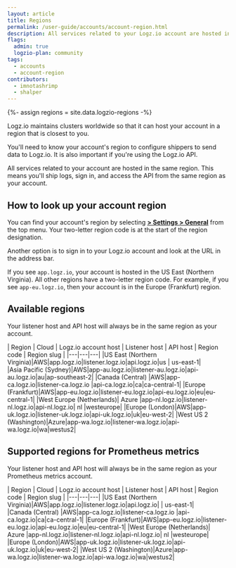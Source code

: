 ```yaml
---
layout: article
title: Regions
permalink: /user-guide/accounts/account-region.html
description: All services related to your Logz.io account are hosted in the same region. This means you'll ship logs, sign in, and access the API from the same region the account lives in.
flags:
  admin: true
  logzio-plan: community
tags:
  - accounts
  - account-region
contributors:
  - imnotashrimp
  - shalper
---
```


{%- assign regions = site.data.logzio-regions -%}

Logz.io maintains clusters worldwide so that it can host your account in a region that is closest to you.

You'll need to know your account's region to configure shippers to send data to Logz.io. It is also important if you're using the Logz.io API.

All services related to your account are hosted in the same region. This means you'll ship logs, sign in, and access the API from the same region as your account.


## How to look up your account region

You can find your account's region by selecting [**<i class="li li-gear"></i> > Settings > General**](https://app.logz.io/#/dashboard/settings/general) from the top menu. Your two-letter region code is at the start of the region designation. 

Another option is to sign in to your Logz.io account and look at the URL in the address bar.

If you see `app.logz.io`, your account is hosted in the US East (Northern Virginia).
All other regions have a two-letter region code.
For example, if you see `app-eu.logz.io`, then your account is in the Europe (Frankfurt) region.


## Available regions

Your listener host and API host will always be in the same region as your account.

| Region | Cloud | Logz.io account host | Listener host | API host | Region code | Region slug |
|---|---|---|
|US East (Northern Virginia)|AWS|app.logz.io|listener.logz.io|api.logz.io|us | us-east-1|	 
|Asia Pacific (Sydney)|AWS|app-au.logz.io|listener-au.logz.io|api-au.logz.io|au|ap-southeast-2|
|Canada (Central)	|AWS|app-ca.logz.io|listener-ca.logz.io	|api-ca.logz.io|ca|ca-central-1|
|Europe (Frankfurt)|AWS|app-eu.logz.io|listener-eu.logz.io|api-eu.logz.io|eu|eu-central-1|
|West Europe (Netherlands)|	Azure	|app-nl.logz.io|listener-nl.logz.io|api-nl.logz.io| nl |westeurope|
|Europe (London)|AWS|app-uk.logz.io|listener-uk.logz.io|api-uk.logz.io|uk|eu-west-2|
|West US 2 (Washington)|Azure|app-wa.logz.io|listener-wa.logz.io|api-wa.logz.io|wa|westus2|

## Supported regions for Prometheus metrics


Your listener host and API host will always be in the same region as your Prometheus metrics account.

| Region | Cloud | Logz.io account host | Listener host | API host | Region code | Region slug |
|---|---|---|
|US East (Northern Virginia)|AWS|app.logz.io|listener.logz.io|api.logz.io| | us-east-1|	 
|Canada (Central)	|AWS|app-ca.logz.io|listener-ca.logz.io	|api-ca.logz.io|ca|ca-central-1|
|Europe (Frankfurt)|AWS|app-eu.logz.io|listener-eu.logz.io|api-eu.logz.io|eu|eu-central-1|
|West Europe (Netherlands)|	Azure	|app-nl.logz.io|listener-nl.logz.io|api-nl.logz.io| nl |westeurope|
|Europe (London)|AWS|app-uk.logz.io|listener-uk.logz.io|api-uk.logz.io|uk|eu-west-2|
|West US 2 (Washington)|Azure|app-wa.logz.io|listener-wa.logz.io|api-wa.logz.io|wa|westus2|




